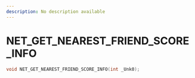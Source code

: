 ```yaml
---
description: No description available 
---
```


# NET_GET_NEAREST_FRIEND_SCORE_INFO

```cpp
void NET_GET_NEAREST_FRIEND_SCORE_INFO(int _Unk0);
```